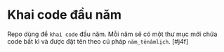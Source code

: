 # Khai code đầu năm
Repo dùng để `khai code` đầu năm. Mỗi năm sẽ có một thư mục mới chứa code bất kì và được đặt tên theo cú pháp `năm_tênâmlịch`.
[#j4f]